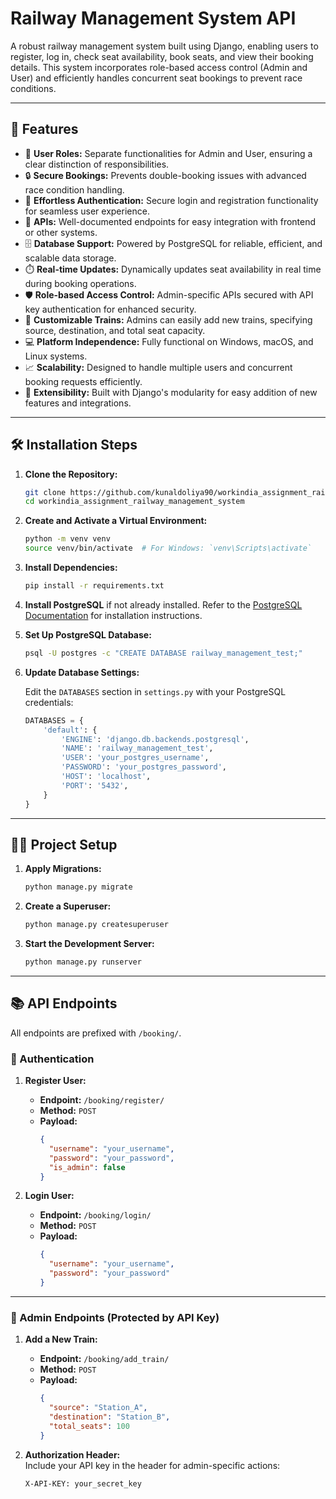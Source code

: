 # Railway Management System API

A robust railway management system built using Django, enabling users to register, log in, check seat availability, book seats, and view their booking details. This system incorporates role-based access control (Admin and User) and efficiently handles concurrent seat bookings to prevent race conditions.

---

## 🚀 Features

- 👥 **User Roles:** Separate functionalities for Admin and User, ensuring a clear distinction of responsibilities.  
- 🔒 **Secure Bookings:** Prevents double-booking issues with advanced race condition handling.  
- 🔑 **Effortless Authentication:** Secure login and registration functionality for seamless user experience.  
- 📖 **APIs:** Well-documented endpoints for easy integration with frontend or other systems.  
- 🗄️ **Database Support:** Powered by PostgreSQL for reliable, efficient, and scalable data storage.  
- ⏱️ **Real-time Updates:** Dynamically updates seat availability in real time during booking operations.  
- 🛡️ **Role-based Access Control:** Admin-specific APIs secured with API key authentication for enhanced security.  
- 🚆 **Customizable Trains:** Admins can easily add new trains, specifying source, destination, and total seat capacity.  
- 💻 **Platform Independence:** Fully functional on Windows, macOS, and Linux systems.  
- 📈 **Scalability:** Designed to handle multiple users and concurrent booking requests efficiently.  
- 🔧 **Extensibility:** Built with Django's modularity for easy addition of new features and integrations.  


---

## 🛠️ Installation Steps

1. **Clone the Repository:**

    ```bash
    git clone https://github.com/kunaldoliya90/workindia_assignment_railway_management_system.git
    cd workindia_assignment_railway_management_system
    ```

2. **Create and Activate a Virtual Environment:**

    ```bash
    python -m venv venv
    source venv/bin/activate  # For Windows: `venv\Scripts\activate`
    ```

3. **Install Dependencies:**

    ```bash
    pip install -r requirements.txt
    ```

4. **Install PostgreSQL** if not already installed. Refer to the [PostgreSQL Documentation](https://www.postgresql.org/docs/) for installation instructions.

5. **Set Up PostgreSQL Database:**

    ```bash
    psql -U postgres -c "CREATE DATABASE railway_management_test;"
    ```

6. **Update Database Settings:**

    Edit the `DATABASES` section in `settings.py` with your PostgreSQL credentials:

    ```python
    DATABASES = {
        'default': {
            'ENGINE': 'django.db.backends.postgresql',
            'NAME': 'railway_management_test',
            'USER': 'your_postgres_username',
            'PASSWORD': 'your_postgres_password',
            'HOST': 'localhost',
            'PORT': '5432',
        }
    }
    ```

---

## 🧑‍💻 Project Setup

1. **Apply Migrations:**

    ```bash
    python manage.py migrate
    ```

2. **Create a Superuser:**

    ```bash
    python manage.py createsuperuser
    ```

3. **Start the Development Server:**

    ```bash
    python manage.py runserver
    ```

---

## 📚 API Endpoints

All endpoints are prefixed with `/booking/`.

### 🛂 Authentication

1. **Register User:**
   - **Endpoint:** `/booking/register/`
   - **Method:** `POST`
   - **Payload:**
     ```json
     {
       "username": "your_username",
       "password": "your_password",
       "is_admin": false
     }
     ```

2. **Login User:**
   - **Endpoint:** `/booking/login/`
   - **Method:** `POST`
   - **Payload:**
     ```json
     {
       "username": "your_username",
       "password": "your_password"
     }
     ```

---

### 🔑 Admin Endpoints (Protected by API Key)

1. **Add a New Train:**
   - **Endpoint:** `/booking/add_train/`
   - **Method:** `POST`
   - **Payload:**
     ```json
     {
       "source": "Station_A",
       "destination": "Station_B",
       "total_seats": 100
     }
     ```

2. **Authorization Header:**  
   Include your API key in the header for admin-specific actions:
   ```bash
   X-API-KEY: your_secret_key
